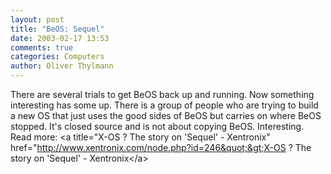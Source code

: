 ```yaml
---
layout: post
title: "BeOS: Sequel"
date: 2003-02-17 13:53
comments: true
categories: Computers
author: Oliver Thylmann
---
```



There are several trials to get BeOS back up and running. Now something interesting has some up. There is a group of people who are trying to build a new OS that just uses the good sides of BeOS but carries on where BeOS stopped. It's closed source and is not about copying BeOS. Interesting. Read more: &lt;a title=&quot;X-OS ? The story on 'Sequel' - Xentronix&quot; href=&quot;http://www.xentronix.com/node.php?id=246&quot;&gt;X-OS ? The story on 'Sequel' - Xentronix&lt;/a&gt;


